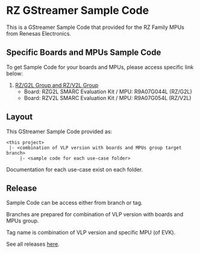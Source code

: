 # RZ GStreamer Sample Code

This is a GStreamer Sample Code that provided for the RZ Family MPUs from Renesas Electronics.

## Specific Boards and MPUs Sample Code

To get Sample Code for your boards and MPUs, please access specific link below:

1. [RZ/G2L Group and RZ/V2L Group](../vlp-3.0.x_rz-g2l_rz-v2l)
    * Board: RZG2L SMARC Evaluation Kit / MPU: R9A07G044L (RZ/G2L)
    * Board: RZV2L SMARC Evaluation Kit / MPU: R9A07G054L (RZ/V2L)

## Layout

This GStreamer Sample Code provided as:

```
<this project>
 |- <combination of VLP version with boards and MPUs group target branch>
     |- <sample code for each use-case folder>
```

Documentation for each use-case exist on each folder.

## Release

Sample Code can be access either from branch or tag.

Branches are prepared for combination of VLP version with boards and MPUs group.

Tag name is combination of VLP version and specific MPU (of EVK).

See all releases [here](https://github.com/renesas-rz/rz_gstreamer_sample_code/tags).
